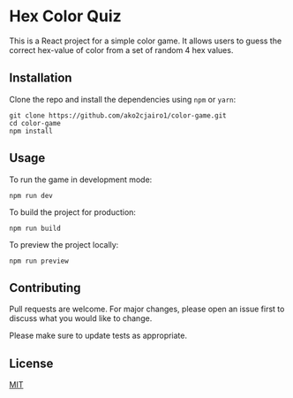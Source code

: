 # Hex Color Quiz

This is a React project for a simple color game. It allows users to guess the correct hex-value of color from a set of random 4 hex values.

## Installation

Clone the repo and install the dependencies using `npm` or `yarn`:

```
git clone https://github.com/ako2cjairo1/color-game.git
cd color-game
npm install
```

## Usage

To run the game in development mode:

```
npm run dev
```

To build the project for production:

```
npm run build
```

To preview the project locally:

```
npm run preview
```

## Contributing

Pull requests are welcome. For major changes, please open an issue first to discuss what you would like to change.

Please make sure to update tests as appropriate.

## License

[MIT](https://choosealicense.com/licenses/mit/)
